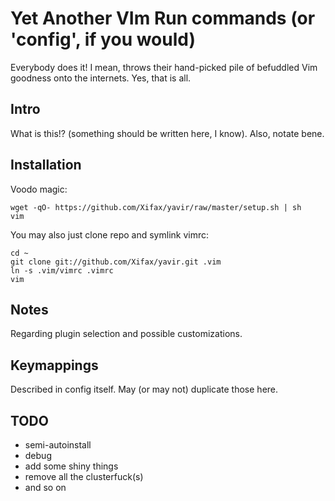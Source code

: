 # Yet Another VIm Run commands (or 'config', if you would)

Everybody does it! I mean, throws their hand-picked pile of befuddled Vim
goodness onto the internets. Yes, that is all.

## Intro

What is this!? (something should be written here, I know).
Also, notate bene.

## Installation

Voodo magic:

    wget -qO- https://github.com/Xifax/yavir/raw/master/setup.sh | sh
    vim

You may also just clone repo and symlink vimrc:

    cd ~
    git clone git://github.com/Xifax/yavir.git .vim
    ln -s .vim/vimrc .vimrc
    vim

## Notes

Regarding plugin selection and possible customizations.

## Keymappings

Described in config itself. May (or may not) duplicate those here.

## TODO

* semi-autoinstall
* debug
* add some shiny things
* remove all the clusterfuck(s)
* and so on
